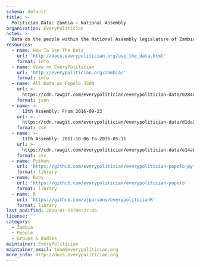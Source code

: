 ```yaml
---
schema: default
title: >-
  Politician Data: Zambia — National Assembly
organization: EveryPolitician
notes: >-
  Data on the people within the National Assembly legislature of Zambia.
resources:
  - name: How To Use The Data
    url: 'http://docs.everypolitician.org/use_the_data.html'
    format: info
  - name: View on EveryPolitician
    url: 'http://everypolitician.org/zambia/'
    format: info
  - name: All Data as Popolo JSON
    url: >-
      https://cdn.rawgit.com/everypolitician/everypolitician-data/0284d49db0d8c588929c7274049240f263983229/data/Zambia/Assembly/ep-popolo-v1.0.json
    format: json
  - name: >-
      12th Assembly: From 2016-09-23
    url: >-
      https://cdn.rawgit.com/everypolitician/everypolitician-data/d1da22a064596db14e921852f80a0e221e44904b/data/Zambia/Assembly/term-2016.csv
    format: csv
  - name: >-
      11th Assembly: 2011-10-06 to 2016-05-11
    url: >-
      https://cdn.rawgit.com/everypolitician/everypolitician-data/e14ab11cec6d6cf941290657b94163bc5aaac025/data/Zambia/Assembly/term-2011.csv
    format: csv
  - name: Python
    url: 'https://github.com/everypolitician/everypolitician-popolo-python'
    format: library
  - name: Ruby
    url: 'https://github.com/everypolitician/everypolitician-popolo'
    format: library
  - name: R
    url: 'https://github.com/ajparsons/everypoliticianR'
    format: library
last_modified: 2019-01-23T08:27:45
license: ''
category:
  - Zambia
  - People
  - Groups & Bodies
maintainer: EveryPolitician
maintainer_email: team@everypolitician.org
more_info: http://docs.everypolitician.org
---
```

